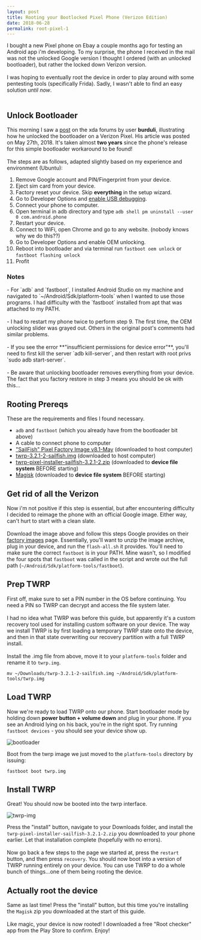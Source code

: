 ```yaml
---
layout: post
title: Rooting your Bootlocked Pixel Phone (Verizon Edition)
date: 2018-06-28
permalink: root-pixel-1
---
```


I bought a new Pixel phone on Ebay a couple months ago for testing an Android app i'm developing. To my surprise,
the phone I received in the mail was not the unlocked Google version I thought I ordered (with an unlocked bootloader), but rather the locked down
Verizon version.
<br><br>
I was hoping to eventually root the device in order to play around with some pentesting tools (specifically Frida). Sadly, I wasn't able
to find an easy solution *until now*.
<br><br>


<h2>Unlock Bootloader</h2>

This morning I saw a [post](https://forum.xda-developers.com/pixel-xl/how-to/how-to-unlock-bootloader-verizon-pixel-t3796030) on the xda forums by user **burduli**,
illustrating how he unlocked the bootloader on a Verizon Pixel. His article was posted on May 27th, 2018. It's taken almost **two years** since the phone's release for this simple bootloader workaround to be found!
<br><br>
The steps are as follows, adapted slightly based on my experience and environment (Ubuntu):

1. Remove Google account and PIN/Fingerprint from your device.
2. Eject sim card from your device.
3. Factory reset your device. Skip **everything** in the setup wizard.
4. Go to Developer Options and [enable USB debugging](https://www.embarcadero.com/starthere/xe5/mobdevsetup/android/en/enabling_usb_debugging_on_an_android_device.html).
5. Connect your phone to computer.
6. Open terminal in adb directory and type
`adb shell pm uninstall --user 0 com.android.phone`
7. Restart your device.
8. Connect to WiFi, open Chrome and go to any website. (nobody knows why we do this??)
9. Go to Developer Options and enable OEM unlocking.
10. Reboot into bootloader and via terminal run
`fastboot oem unlock`
or
`fastboot flashing unlock`
11. Profit

<h3>Notes</h3>
- For `adb` and `fastboot`, I installed Android Studio on my machine and navigated to `~/Android/Sdk/platform-tools` when I wanted to use those programs. I had difficulty with the `fastboot` installed from apt that was attached to my PATH.
<br><br>
- I had to restart my phone twice to perform step 9. The first time, the OEM unlocking slider was grayed out. Others in the original post's comments had similar problems.
<br><br>
- If you see the error **"insufficient permissions for device error"**, you'll need to first kill the server `adb kill-server`, and then restart with root privs `sudo adb start-server`.
<br><br>
- Be aware that unlocking bootloader removes everything from your device. The fact that you factory restore in step 3 means you should be ok with this...

<h2>Rooting Prereqs</h2>

These are the requirements and files I found necessary.
- `adb` and `fastboot` (which you already have from the bootloader bit above)
- A cable to connect phone to computer
- ["SailFish" Pixel Factory Image v8.1-May](https://dl.google.com/dl/android/aosp/sailfish-opm4.171019.016.b1-factory-68c3a77d.zip) (downloaded to host computer)
- [twrp-3.2.1-2-sailfish.img](https://dl.twrp.me/sailfish/twrp-3.2.1-2-sailfish.img.html) (downloaded to host computer)
- [twrp-pixel-installer-sailfish-3.2.1-2.zip](https://dl.twrp.me/sailfish/twrp-pixel-installer-sailfish-3.2.1-2.zip.html)  (downloaded to **device file system** BEFORE starting)
- [Magisk](https://forum.xda-developers.com/apps/magisk/official-magisk-v7-universal-systemless-t3473445)  (downloaded to **device file system** BEFORE starting)


<h2>Get rid of all the Verizon</h2>

Now i'm not positive if this step is essential, but after encountering difficulty I decided to reimage the phone with an official Google
image. Either way, can't hurt to start with a clean slate.
<br><br>
Download the image above and follow this steps Google provides on their [factory images](https://developers.google.com/android/images) page.
Essentially, you'll want to unzip the image archive, plug in your device, and run the `flash-all.sh` it provides. You'll need to make sure the
correct `fastboot` is in your PATH. Mine wasn't, so I modified the four spots that `fastboot` was called in the script and wrote out the full path (`~/Android/Sdk/platform-tools/fastboot`).


<h2>Prep TWRP</h2>

First off, make sure to set a PIN number in the OS before continuing. You need a PIN so TWRP can decrypt and access the file system later.
<br><br>
I had no idea what TWRP was before this guide, but apparently it's a custom recovery tool used for installing custom software on your device. The way we
install TWRP is by first loading a temporary TWRP state onto the device, and then in that state overwriting our recovery partition with a full TWRP install.
<br><br>
Install the .img file from above, move it to your `platform-tools` folder and rename it to `twrp.img`.

`mv ~/Downloads/twrp-3.2.1-2-sailfish.img ~/Android/Sdk/platform-tools/twrp.img`

<h2>Load TWRP</h2>

Now we're ready to load TWRP onto our phone. Start bootloader mode by holding down **power button + volume down** and plug in your phone. If you see an Android lying on his back, you're in the right spot. Try running `fastboot devices` - you should see your device show up.

![bootloader]({{site.url}}/assets/rooting-guide/bootloader.png)

Boot from the twrp image we just moved to the `platform-tools` directory by issuing:

`fastboot boot twrp.img`

<h2>Install TWRP</h2>

Great! You should now be booted into the twrp interface.

![twrp-img]({{site.url}}/assets/rooting-guide/twrp.png)

Press the "install" button, navigate to your Downloads folder, and install the `twrp-pixel-installer-sailfish-3.2.1-2.zip` you downloaded to your phone earlier. Let that installation complete (hopefully with no errors).
<br><br>
Now go back a few steps to the page we started at, press the `restart` button, and then press `recovery`.  You should now boot into a version of TWRP running entirely on your device.  You can use TWRP to do a whole bunch of things...one of them being rooting the device.

<h2>Actually root the device</h2>

Same as last time! Press the "install" button, but this time you're installing the `Magisk` zip you downloaded at the start of this guide.
<br><br>
Like magic, your device is now rooted!  I downloaded a free "Root checker" app from the Play Store to confirm. Enjoy!
